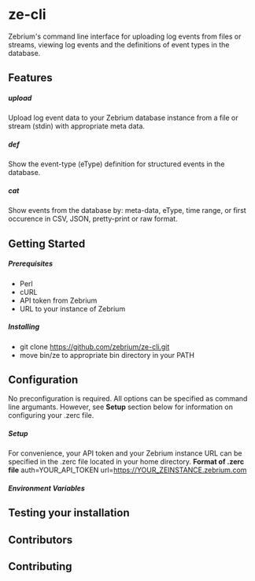 # ze-cli

Zebrium's command line interface for uploading log events from files or streams, viewing log events and the definitions of event types in the database.

## Features
##### upload
Upload log event data to your Zebrium database instance from a file or stream (stdin) with appropriate meta data.
##### def
Show the event-type (eType) definition for structured events in the database.
##### cat
Show events from the database by: meta-data, eType, time range, or first occurence in CSV, JSON, pretty-print or raw format.
## Getting Started
##### Prerequisites
* Perl
* cURL
* API token from Zebrium
* URL to your instance of Zebrium
##### Installing
* git clone https://github.com/zebrium/ze-cli.git
* move bin/ze to appropriate bin directory in your PATH
## Configuration
No preconfiguration is required. All options can be specified as command line argumants. However, see **Setup** section below for information on configuring your .zerc file.
##### Setup
For convenience, your API token and your Zebrium instance URL can be specified in the .zerc file located in your home directory.
**Format of .zerc file**
auth=YOUR_API_TOKEN
url=https://YOUR_ZEINSTANCE.zebrium.com
##### Environment Variables

## Testing your installation

## Contributors

## Contributing
